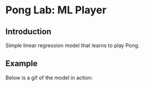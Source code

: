 # Pong Lab: ML Player

## Introduction
Simple linear regression model that learns to play Pong.

## Example
Below is a gif of the model in action:

